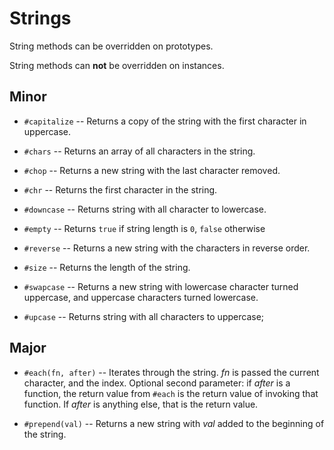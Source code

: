 # Strings

String methods can be overridden on prototypes.

String methods can **not** be overridden on instances.

## Minor

- `#capitalize`
-- Returns a copy of the string with the first character in uppercase.

- `#chars`
-- Returns an array of all characters in the string.

- `#chop`
-- Returns a new string with the last character removed.

- `#chr`
-- Returns the first character in the string.

- `#downcase`
-- Returns string with all character to lowercase.

- `#empty`
-- Returns `true` if string length is `0`, `false` otherwise

- `#reverse`
-- Returns a new string with the characters in reverse order.

- `#size`
-- Returns the length of the string.

- `#swapcase`
-- Returns a new string with lowercase character turned uppercase, and uppercase characters turned lowercase.

- `#upcase`
-- Returns string with all characters to uppercase;

## Major

- `#each(fn, after)`
-- Iterates through the string. *fn* is passed the current character, and the index. Optional second parameter: if *after* is a function, the return value from `#each` is the return value of invoking that function. If *after* is anything else, that is the return value.

- `#prepend(val)`
-- Returns a new string with *val* added to the beginning of the string.
